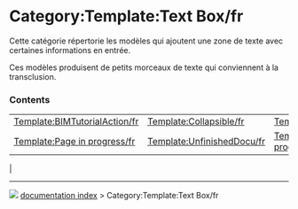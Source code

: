 # Category:Template:Text Box/fr
Cette catégorie répertorie les modèles qui ajoutent une zone de texte avec certaines informations en entrée.

Ces modèles produisent de petits morceaux de texte qui conviennent à la transclusion.

### Contents

|     |     |     |
| --- | --- | --- |
| [Template:BIMTutorialAction/fr](Template_BIMTutorialAction/fr.md) | [Template:Collapsible/fr](Template_Collapsible/fr.md) | [Template:Languages/fr](Template_Languages/fr.md) |
| [Template:Page in progress/fr](Template_Page_in_progress/fr.md) | [Template:UnfinishedDocu/fr](Template_UnfinishedDocu/fr.md) | [Template:Work in progress/fr](Template_Work_in_progress/fr.md) |
|



---
![](images/Button_right.svg) [documentation index](../README.md) > Category:Template:Text Box/fr
